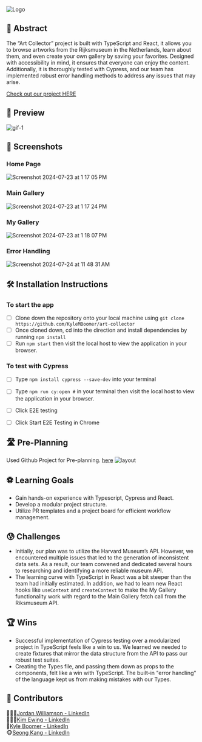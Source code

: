 ![Logo](https://github.com/user-attachments/assets/14445988-a8b5-4b73-b29b-bfed6affe842)

## 📝 Abstract
The “Art Collector” project is built with TypeScript and React, it allows you to browse artworks from the Rijksmuseum in the Netherlands, learn about them, and even create your own gallery by saving your favorites. Designed with accessibility in mind, it ensures that everyone can enjoy the content. Additionally, it is thoroughly tested with Cypress, and our team has implemented robust error handling methods to address any issues that may arise.

[Check out our project HERE](https://art-collector-64rsxa5hn-seongs-projects-6f1afc27.vercel.app)


## 🎥 Preview
![gif-1](https://github.com/user-attachments/assets/d36bd245-851b-4651-8391-b555d4ccfbf7)


## 📸 Screenshots
### Home Page
![Screenshot 2024-07-23 at 1 17 05 PM](https://github.com/user-attachments/assets/26c600dd-6f98-481f-b0fa-8729b572a21d)

### Main Gallery
![Screenshot 2024-07-23 at 1 17 24 PM](https://github.com/user-attachments/assets/a53a4410-64a9-403c-ba0d-d4a20a697f0d)

### My Gallery
![Screenshot 2024-07-23 at 1 18 07 PM](https://github.com/user-attachments/assets/dd7944c4-ddaa-4045-9676-57eb6e664458)

### Error Handling
![Screenshot 2024-07-24 at 11 48 31 AM](https://github.com/user-attachments/assets/73744860-fa40-4262-b162-9e8a79a82747)




## 🛠️ Installation Instructions
### To start the app
- [ ]  Clone down the repository onto your local machine using `git clone https://github.com/KyleMBoomer/art-collector`
- [ ]  Once cloned down, cd into the direction and install dependencies by running `npm install`
- [ ]  Run `npm start` then visit the local host to view the application in your browser.

### To test with Cypress
- [ ]  Type `npm install cypress --save-dev` into your terminal
- [ ]  Type `npm run cy:open #` in your terminal then visit the local host to view the application in your browser.
- [ ]  Click E2E testing
- [ ]  Click Start E2E Testing in Chrome


## 🛣️ Pre-Planning
Used Github Project for Pre-planning. [here](https://github.com/users/KyleMBoomer/projects/2)
![layout](https://github.com/user-attachments/assets/028d9f34-dd69-4559-b720-a3f1d83ce64c)


## ⚽️ Learning Goals
  * Gain hands-on experience with Typescript, Cypress and React.
  * Develop a modular project structure.
  * Utilize PR templates and a project board for efficient workflow management.
  
## 😰 Challenges
  * Initially, our plan was to utilize the Harvard Museum’s API. However, we encountered multiple issues that led to the generation of inconsistent data sets. As a result, our team convened and dedicated several hours to researching and identifying a more reliable museum API.
  * The learning curve with TypeScript in React was a bit steeper than the team had initially estimated. In addition, we had to learn new React hooks like `useContext` and `createContext` to make the My Gallery functionality work with regard to the Main Gallery fetch call from the Riksmuseum API. 
  
## 🏆 Wins
* Successful implementation of Cypress testing over a modularized project in TypeScript feels like a win to us. We learned we needed to create fixtures that mirror the data structure from the API to pass our robust test suites. 
* Creating the Types file, and passing them down as props to the components, felt like a win with TypeScript. The built-in "error handling" of the language kept us from making mistakes with our Types. 

## 🙌 Contributors
🧔🏻‍♂️[Jordan Williamson - LinkedIn](https://www.linkedin.com/in/jordan-williamson-a079b3271/) <br />
🙋🏼‍♀️[Kim Ewing - LinkedIn](https://www.linkedin.com/in/kimberlypekar/) <br />
🎸[Kyle Boomer - LinkedIn](https://www.linkedin.com/in/kylemboomer/) <br />
🐵[Seong Kang - LinkedIn](https://www.linkedin.com/in/seong-kang/)
